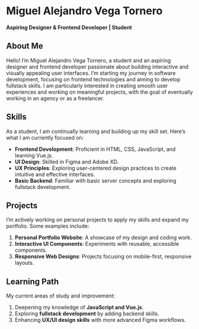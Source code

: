 # Miguel Alejandro Vega Tornero

**Aspiring Designer & Frontend Developer | Student**

## About Me

Hello! I’m Miguel Alejandro Vega Tornero, a student and an aspiring designer and frontend developer passionate about building interactive and visually appealing user interfaces. I’m starting my journey in software development, focusing on frontend technologies and aiming to develop fullstack skills. I am particularly interested in creating smooth user experiences and working on meaningful projects, with the goal of eventually working in an agency or as a freelancer.

## Skills

As a student, I am continually learning and building up my skill set. Here’s what I am currently focused on:

- **Frontend Development**: Proficient in HTML, CSS, JavaScript, and learning Vue.js.
- **UI Design**: Skilled in Figma and Adobe XD.
- **UX Principles**: Exploring user-centered design practices to create intuitive and effective interfaces.
- **Basic Backend**: Familiar with basic server concepts and exploring fullstack development.

## Projects

I’m actively working on personal projects to apply my skills and expand my portfolio. Some examples include:

1. **Personal Portfolio Website**: A showcase of my design and coding work.
2. **Interactive UI Components**: Experiments with reusable, accessible components.
3. **Responsive Web Designs**: Projects focusing on mobile-first, responsive layouts.

## Learning Path

My current areas of study and improvement:

1. Deepening my knowledge of **JavaScript and Vue.js**.
2. Exploring **fullstack development** by adding backend skills.
3. Enhancing **UX/UI design skills** with more advanced Figma workflows.
